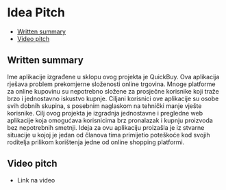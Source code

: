 # Idea Pitch

- [Written summary](#written-summary)
- [Video pitch](#video-pitch)

## Written summary

Ime aplikacije izgrađene u sklopu ovog projekta je QuickBuy. Ova aplikacija rješava problem prekomjerne složenosti online trgovina. Mnoge platforme za online kupovinu su nepotrebno složene za prosječne korisnike koji traže brzo i jednostavno iskustvo kupnje. Ciljani korisnici ove aplikacije su osobe svih dobnih skupina, s posebnim naglaskom na tehnički manje vješte korisnike. Cilj ovog projekta je izgradnja jednostavne i pregledne web aplikacije koja omogućava korisnicima brz pronalazak i kupnju proizvoda bez nepotrebnih smetnji. Ideja za ovu aplikaciju proizašla je iz stvarne situacije u kojoj je jedan od članova tima primijetio poteškoće kod svojih roditelja prilikom korištenja jedne od online shopping platformi.

## Video pitch

- Link na video
